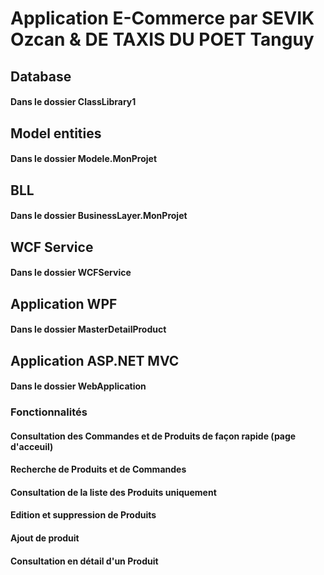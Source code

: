 # Application E-Commerce par SEVIK Ozcan & DE TAXIS DU POET Tanguy

## Database 
#### Dans le dossier ClassLibrary1

## Model entities
#### Dans le dossier Modele.MonProjet

## BLL
#### Dans le dossier BusinessLayer.MonProjet

## WCF Service
#### Dans le dossier WCFService

## Application WPF
#### Dans le dossier MasterDetailProduct

## Application ASP.NET MVC
#### Dans le dossier WebApplication

### Fonctionnalités

#### Consultation des Commandes et de Produits de façon rapide (page d'acceuil)
#### Recherche de Produits et de Commandes
#### Consultation de la liste des Produits uniquement
#### Edition et suppression de Produits
#### Ajout de produit
#### Consultation en détail d'un Produit

